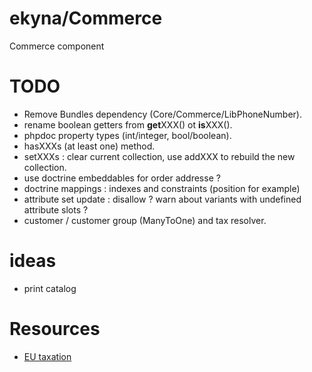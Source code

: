 ekyna/Commerce
==============

Commerce component

# TODO

- Remove Bundles dependency (Core/Commerce/LibPhoneNumber).
- rename boolean getters from **get**XXX() ot **is**XXX().
- phpdoc property types (int/integer, bool/boolean).
- hasXXXs (at least one) method.
- setXXXs : clear current collection, use addXXX to rebuild the new collection.
- use doctrine embeddables for order addresse ?
- doctrine mappings : indexes and constraints (position for example)
- attribute set update : disallow ? warn about variants with undefined attribute slots ?
- customer / customer group (ManyToOne) and tax resolver.

# ideas

- print catalog

# Resources
- [EU taxation](https://ec.europa.eu/taxation_customs/sites/taxation/files/resources/documents/taxation/vat/how_vat_works/rates/vat_rates_en.pdf)
